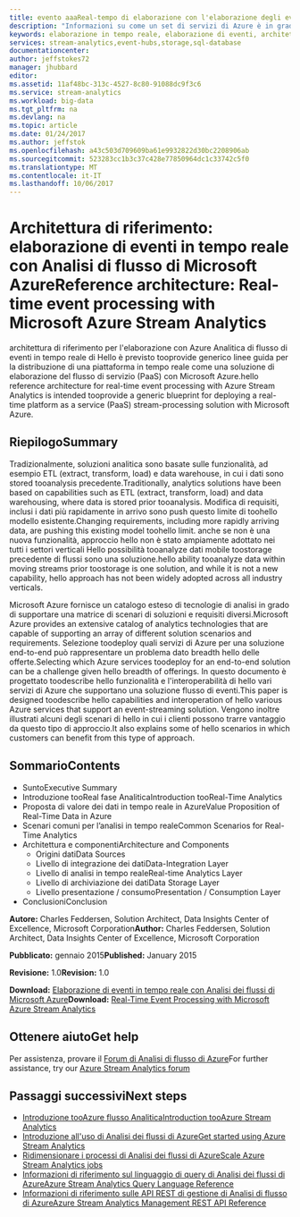 ```yaml
---
title: evento aaaReal-tempo di elaborazione con l'elaborazione degli eventi di flusso Analitica | Documenti Microsoft
description: "Informazioni su come un set di servizi di Azure è in grado di interagire per consentire l’elaborazione e l’analisi in tempo reale degli eventi."
keywords: elaborazione in tempo reale, elaborazione di eventi, architettura di riferimento
services: stream-analytics,event-hubs,storage,sql-database
documentationcenter: 
author: jeffstokes72
manager: jhubbard
editor: 
ms.assetid: 11af48bc-313c-4527-8c80-91088dc9f3c6
ms.service: stream-analytics
ms.workload: big-data
ms.tgt_pltfrm: na
ms.devlang: na
ms.topic: article
ms.date: 01/24/2017
ms.author: jeffstok
ms.openlocfilehash: a43c503d709609ba61e9932822d30bc2208906ab
ms.sourcegitcommit: 523283cc1b3c37c428e77850964dc1c33742c5f0
ms.translationtype: MT
ms.contentlocale: it-IT
ms.lasthandoff: 10/06/2017
---
```

# <a name="reference-architecture-real-time-event-processing-with-microsoft-azure-stream-analytics"></a><span data-ttu-id="220f5-104">Architettura di riferimento: elaborazione di eventi in tempo reale con Analisi di flusso di Microsoft Azure</span><span class="sxs-lookup"><span data-stu-id="220f5-104">Reference architecture: Real-time event processing with Microsoft Azure Stream Analytics</span></span>
<span data-ttu-id="220f5-105">architettura di riferimento per l'elaborazione con Azure Analitica di flusso di eventi in tempo reale di Hello è previsto tooprovide generico linee guida per la distribuzione di una piattaforma in tempo reale come una soluzione di elaborazione del flusso di servizio (PaaS) con Microsoft Azure.</span><span class="sxs-lookup"><span data-stu-id="220f5-105">hello reference architecture for real-time event processing with Azure Stream Analytics is intended tooprovide a generic blueprint for deploying a real-time platform as a service (PaaS) stream-processing solution with Microsoft Azure.</span></span>

## <a name="summary"></a><span data-ttu-id="220f5-106">Riepilogo</span><span class="sxs-lookup"><span data-stu-id="220f5-106">Summary</span></span>
<span data-ttu-id="220f5-107">Tradizionalmente, soluzioni analitica sono basate sulle funzionalità, ad esempio ETL (extract, transform, load) e data warehouse, in cui i dati sono stored tooanalysis precedente.</span><span class="sxs-lookup"><span data-stu-id="220f5-107">Traditionally, analytics solutions have been based on capabilities such as ETL (extract, transform, load) and data warehousing, where data is stored prior tooanalysis.</span></span> <span data-ttu-id="220f5-108">Modifica di requisiti, inclusi i dati più rapidamente in arrivo sono push questo limite di toohello modello esistente.</span><span class="sxs-lookup"><span data-stu-id="220f5-108">Changing requirements, including more rapidly arriving data, are pushing this existing model toohello limit.</span></span> <span data-ttu-id="220f5-109">anche se non è una nuova funzionalità, approccio hello non è stato ampiamente adottato nei tutti i settori verticali Hello possibilità tooanalyze dati mobile toostorage precedente di flussi sono una soluzione.</span><span class="sxs-lookup"><span data-stu-id="220f5-109">hello ability tooanalyze data within moving streams prior toostorage is one solution, and while it is not a new capability, hello approach has not been widely adopted across all industry verticals.</span></span> 

<span data-ttu-id="220f5-110">Microsoft Azure fornisce un catalogo esteso di tecnologie di analisi in grado di supportare una matrice di scenari di soluzioni e requisiti diversi.</span><span class="sxs-lookup"><span data-stu-id="220f5-110">Microsoft Azure provides an extensive catalog of analytics technologies that are capable of supporting an array of different solution scenarios and requirements.</span></span> <span data-ttu-id="220f5-111">Selezione toodeploy quali servizi di Azure per una soluzione end-to-end può rappresentare un problema dato breadth hello delle offerte.</span><span class="sxs-lookup"><span data-stu-id="220f5-111">Selecting which Azure services toodeploy for an end-to-end solution can be a challenge given hello breadth of offerings.</span></span> <span data-ttu-id="220f5-112">In questo documento è progettato toodescribe hello funzionalità e l'interoperabilità di hello vari servizi di Azure che supportano una soluzione flusso di eventi.</span><span class="sxs-lookup"><span data-stu-id="220f5-112">This paper is designed toodescribe hello capabilities and interoperation of hello various Azure services that support an event-streaming solution.</span></span> <span data-ttu-id="220f5-113">Vengono inoltre illustrati alcuni degli scenari di hello in cui i clienti possono trarre vantaggio da questo tipo di approccio.</span><span class="sxs-lookup"><span data-stu-id="220f5-113">It also explains some of hello scenarios in which customers can benefit from this type of approach.</span></span>

## <a name="contents"></a><span data-ttu-id="220f5-114">Sommario</span><span class="sxs-lookup"><span data-stu-id="220f5-114">Contents</span></span>
* <span data-ttu-id="220f5-115">Sunto</span><span class="sxs-lookup"><span data-stu-id="220f5-115">Executive Summary</span></span>
* <span data-ttu-id="220f5-116">Introduzione tooReal fase Analitica</span><span class="sxs-lookup"><span data-stu-id="220f5-116">Introduction tooReal-Time Analytics</span></span>
* <span data-ttu-id="220f5-117">Proposta di valore dei dati in tempo reale in Azure</span><span class="sxs-lookup"><span data-stu-id="220f5-117">Value Proposition of Real-Time Data in Azure</span></span>
* <span data-ttu-id="220f5-118">Scenari comuni per l’analisi in tempo reale</span><span class="sxs-lookup"><span data-stu-id="220f5-118">Common Scenarios for Real-Time Analytics</span></span>
* <span data-ttu-id="220f5-119">Architettura e componenti</span><span class="sxs-lookup"><span data-stu-id="220f5-119">Architecture and Components</span></span>
  * <span data-ttu-id="220f5-120">Origini dati</span><span class="sxs-lookup"><span data-stu-id="220f5-120">Data Sources</span></span>
  * <span data-ttu-id="220f5-121">Livello di integrazione dei dati</span><span class="sxs-lookup"><span data-stu-id="220f5-121">Data-Integration Layer</span></span>
  * <span data-ttu-id="220f5-122">Livello di analisi in tempo reale</span><span class="sxs-lookup"><span data-stu-id="220f5-122">Real-time Analytics Layer</span></span>
  * <span data-ttu-id="220f5-123">Livello di archiviazione dei dati</span><span class="sxs-lookup"><span data-stu-id="220f5-123">Data Storage Layer</span></span>
  * <span data-ttu-id="220f5-124">Livello presentazione / consumo</span><span class="sxs-lookup"><span data-stu-id="220f5-124">Presentation / Consumption Layer</span></span>
* <span data-ttu-id="220f5-125">Conclusioni</span><span class="sxs-lookup"><span data-stu-id="220f5-125">Conclusion</span></span>

<span data-ttu-id="220f5-126">**Autore:** Charles Feddersen, Solution Architect, Data Insights Center of Excellence, Microsoft Corporation</span><span class="sxs-lookup"><span data-stu-id="220f5-126">**Author:** Charles Feddersen, Solution Architect, Data Insights Center of Excellence, Microsoft Corporation</span></span>

<span data-ttu-id="220f5-127">**Pubblicato:** gennaio 2015</span><span class="sxs-lookup"><span data-stu-id="220f5-127">**Published:** January 2015</span></span>

<span data-ttu-id="220f5-128">**Revisione:** 1.0</span><span class="sxs-lookup"><span data-stu-id="220f5-128">**Revision:** 1.0</span></span>

<span data-ttu-id="220f5-129">**Download:** [Elaborazione di eventi in tempo reale con Analisi dei flussi di Microsoft Azure](http://download.microsoft.com/download/6/2/3/623924DE-B083-4561-9624-C1AB62B5F82B/real-time-event-processing-with-microsoft-azure-stream-analytics.pdf)</span><span class="sxs-lookup"><span data-stu-id="220f5-129">**Download:** [Real-Time Event Processing with Microsoft Azure Stream Analytics](http://download.microsoft.com/download/6/2/3/623924DE-B083-4561-9624-C1AB62B5F82B/real-time-event-processing-with-microsoft-azure-stream-analytics.pdf)</span></span>

## <a name="get-help"></a><span data-ttu-id="220f5-130">Ottenere aiuto</span><span class="sxs-lookup"><span data-stu-id="220f5-130">Get help</span></span>
<span data-ttu-id="220f5-131">Per assistenza, provare il [Forum di Analisi di flusso di Azure](https://social.msdn.microsoft.com/Forums/en-US/home?forum=AzureStreamAnalytics)</span><span class="sxs-lookup"><span data-stu-id="220f5-131">For further assistance, try our [Azure Stream Analytics forum](https://social.msdn.microsoft.com/Forums/en-US/home?forum=AzureStreamAnalytics)</span></span>

## <a name="next-steps"></a><span data-ttu-id="220f5-132">Passaggi successivi</span><span class="sxs-lookup"><span data-stu-id="220f5-132">Next steps</span></span>
* [<span data-ttu-id="220f5-133">Introduzione tooAzure flusso Analitica</span><span class="sxs-lookup"><span data-stu-id="220f5-133">Introduction tooAzure Stream Analytics</span></span>](stream-analytics-introduction.md)
* [<span data-ttu-id="220f5-134">Introduzione all'uso di Analisi dei flussi di Azure</span><span class="sxs-lookup"><span data-stu-id="220f5-134">Get started using Azure Stream Analytics</span></span>](stream-analytics-real-time-fraud-detection.md)
* [<span data-ttu-id="220f5-135">Ridimensionare i processi di Analisi dei flussi di Azure</span><span class="sxs-lookup"><span data-stu-id="220f5-135">Scale Azure Stream Analytics jobs</span></span>](stream-analytics-scale-jobs.md)
* [<span data-ttu-id="220f5-136">Informazioni di riferimento sul linguaggio di query di Analisi dei flussi di Azure</span><span class="sxs-lookup"><span data-stu-id="220f5-136">Azure Stream Analytics Query Language Reference</span></span>](https://msdn.microsoft.com/library/azure/dn834998.aspx)
* [<span data-ttu-id="220f5-137">Informazioni di riferimento sulle API REST di gestione di Analisi di flusso di Azure</span><span class="sxs-lookup"><span data-stu-id="220f5-137">Azure Stream Analytics Management REST API Reference</span></span>](https://msdn.microsoft.com/library/azure/dn835031.aspx)

